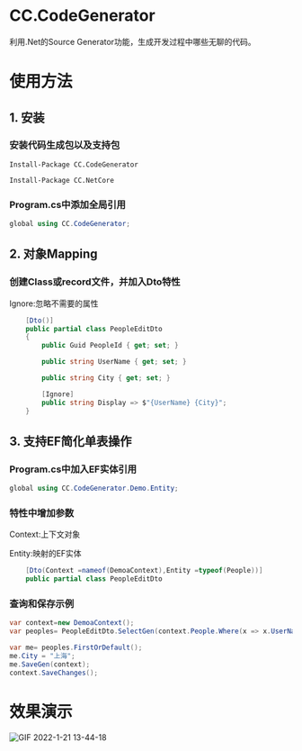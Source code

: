 # CC.CodeGenerator
利用.Net的Source Generator功能，生成开发过程中哪些无聊的代码。

# 使用方法

## 1. 安装

### 安装代码生成包以及支持包
```
Install-Package CC.CodeGenerator
```

```
Install-Package CC.NetCore
```

### Program.cs中添加全局引用
```csharp
global using CC.CodeGenerator;
```

## 2. 对象Mapping

### 创建Class或record文件，并加入Dto特性

Ignore:忽略不需要的属性
```csharp
    [Dto()]
    public partial class PeopleEditDto
    {
        public Guid PeopleId { get; set; }

        public string UserName { get; set; }

        public string City { get; set; }

        [Ignore]
        public string Display => $"{UserName} {City}";
    }
```

## 3. 支持EF简化单表操作

### Program.cs中加入EF实体引用
```csharp
global using CC.CodeGenerator.Demo.Entity;
```

### 特性中增加参数
Context:上下文对象

Entity:映射的EF实体
```csharp
    [Dto(Context =nameof(DemoaContext),Entity =typeof(People))]
    public partial class PeopleEditDto
```

### 查询和保存示例

```csharp
var context=new DemoaContext();
var peoples= PeopleEditDto.SelectGen(context.People.Where(x => x.UserName.StartsWith("Latanya"))).ToList();

var me= peoples.FirstOrDefault();
me.City = "上海";
me.SaveGen(context);
context.SaveChanges();
```

# 效果演示

![GIF 2022-1-21 13-44-18](https://user-images.githubusercontent.com/7581981/150472966-345d633e-4731-437b-9a8f-691b09133a7c.gif)

